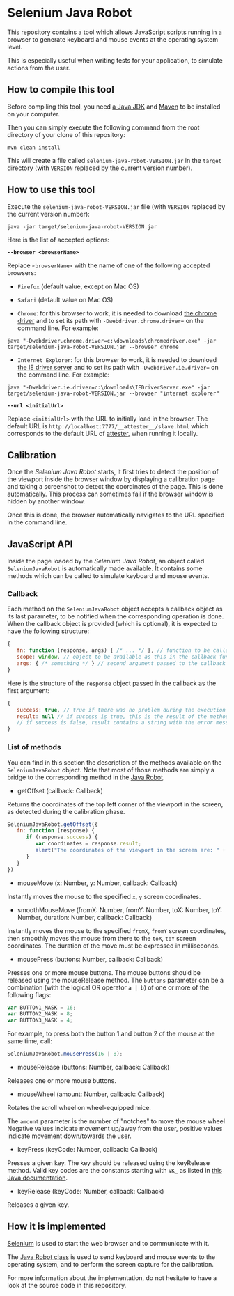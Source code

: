 # Selenium Java Robot

This repository contains a tool which allows JavaScript scripts running in a browser
to generate keyboard and mouse events at the operating system level.

This is especially useful when writing tests for your application, to simulate
actions from the user.

## How to compile this tool

Before compiling this tool, you need [a Java JDK](http://www.oracle.com/technetwork/java/javase/downloads/index.html)
and [Maven](http://maven.apache.org/) to be installed on your computer.

Then you can simply execute the following command from the root directory of your clone
of this repository:

```
mvn clean install
```

This will create a file called `selenium-java-robot-VERSION.jar` in the `target`
directory (with `VERSION` replaced by the current version number).

## How to use this tool

Execute the `selenium-java-robot-VERSION.jar` file (with `VERSION` replaced by the current version number):

```
java -jar target/selenium-java-robot-VERSION.jar
```

Here is the list of accepted options:

**`--browser <browserName>`**

Replace `<browserName>` with the name of one of the following accepted browsers:

* `Firefox` (default value, except on Mac OS)

* `Safari` (default value on Mac OS)

* `Chrome`: for this browser to work, it is needed to download
[the chrome driver](http://chromedriver.storage.googleapis.com/index.html)
and to set its path with `-Dwebdriver.chrome.driver=` on the command line. For example:

```
java "-Dwebdriver.chrome.driver=c:\downloads\chromedriver.exe" -jar target/selenium-java-robot-VERSION.jar --browser chrome
```

* `Internet Explorer`: for this browser to work, it is needed to download
[the IE driver server](http://selenium-release.storage.googleapis.com/index.html)
and to set its path with `-Dwebdriver.ie.driver=` on the command line. For example:

```
java "-Dwebdriver.ie.driver=c:\downloads\IEDriverServer.exe" -jar target/selenium-java-robot-VERSION.jar --browser "internet explorer"
```

**`--url <initialUrl>`**

Replace `<initialUrl>` with the URL to initially load in the browser.
The default URL is `http://localhost:7777/__attester__/slave.html` which corresponds to the default URL of [attester](https://github.com/attester/attester),
when running it locally.

## Calibration

Once the *Selenium Java Robot* starts, it first tries to detect the position of the viewport inside the browser window by displaying
a calibration page and taking a screenshot to detect the coordinates of the page. This is done automatically.
This process can sometimes fail if the browser window is hidden by another window.

Once this is done, the browser automatically navigates to the URL specified in the command line.

## JavaScript API

Inside the page loaded by the *Selenium Java Robot*, an object called `SeleniumJavaRobot` is automatically made available.
It contains some methods which can be called to simulate keyboard and mouse events.

### Callback

Each method on the `SeleniumJavaRobot` object accepts a callback object as its last parameter, to be notified when
the corresponding operation is done. When the callback object is provided (which is optional), it is expected to
have the following structure:

```js
{
   fn: function (response, args) { /* ... */ }, // function to be called when the operation is done.
   scope: window, // object to be available as this in the callback function
   args: { /* something */ } // second argument passed to the callback function
}
```

Here is the structure of the `response` object passed in the callback as the first argument:

```js
{
   success: true, // true if there was no problem during the execution of the method, false otherwise
   result: null // if success is true, this is the result of the method (currently only relevant for getOffset)
   // if success is false, result contains a string with the error message
}
```

### List of methods

You can find in this section the description of the methods available on the `SeleniumJavaRobot` object.
Note that most of those methods are simply a bridge to the corresponding method in the
[Java Robot](http://docs.oracle.com/javase/6/docs/api/java/awt/Robot.html).

* getOffset (callback: Callback)

Returns the coordinates of the top left corner of the viewport in the screen, as detected during the calibration phase.

```js
SeleniumJavaRobot.getOffset({
   fn: function (response) {
      if (response.success) {
         var coordinates = response.result;
         alert("The coordinates of the viewport in the screen are: " + coordinates.x + "," + coordinates.y);
      }
   }
})
```

* mouseMove (x: Number, y: Number, callback: Callback)

Instantly moves the mouse to the specified `x`, `y` screen coordinates.

* smoothMouseMove (fromX: Number, fromY: Number, toX: Number, toY: Number, duration: Number, callback: Callback)

Instantly moves the mouse to the specified `fromX`, `fromY` screen coordinates, then smoothly moves the mouse
from there to the `toX`, `toY` screen coordinates. The duration of the move must be expressed in milliseconds.

* mousePress (buttons: Number, callback: Callback)

Presses one or more mouse buttons. The mouse buttons should be released using the mouseRelease method.
The `buttons` parameter can be a combination (with the logical OR operator `a | b`) of one or more of the following flags:

```js
var BUTTON1_MASK = 16;
var BUTTON2_MASK = 8;
var BUTTON3_MASK = 4;
```

For example, to press both the button 1 and button 2 of the mouse at the same time, call:

```js
SeleniumJavaRobot.mousePress(16 | 8);
```

* mouseRelease (buttons: Number, callback: Callback)

Releases one or more mouse buttons.

* mouseWheel (amount: Number, callback: Callback)

Rotates the scroll wheel on wheel-equipped mice.

The `amount` parameter is the number of "notches" to move the mouse wheel Negative values indicate movement up/away from the user,
positive values indicate movement down/towards the user.

* keyPress (keyCode: Number, callback: Callback)

Presses a given key. The key should be released using the keyRelease method.
Valid key codes are the constants starting with `VK_` as listed in
[this Java documentation](http://docs.oracle.com/javase/6/docs/api/constant-values.html#java.awt.event.KeyEvent.VK_0).

* keyRelease (keyCode: Number, callback: Callback)

Releases a given key.

## How it is implemented

[Selenium](http://www.seleniumhq.org/) is used to start the web browser and to communicate with it.

The [Java Robot class](http://docs.oracle.com/javase/6/docs/api/java/awt/Robot.html) is used to send keyboard and
mouse events to the operating system, and to perform the screen capture for the calibration.

For more information about the implementation, do not hesitate to have a look at the source code in this repository.
